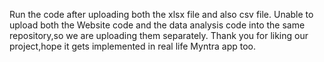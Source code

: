 Run the code after uploading both the xlsx file and also csv file.
Unable to upload both the Website code and the data analysis code into the same repository,so we are uploading them separately.
Thank you for liking our project,hope it gets implemented in real life Myntra app too.
